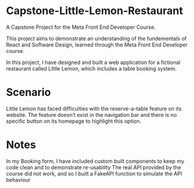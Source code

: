 # Capstone-Little-Lemon-Restaurant
A Capstone Project for the Meta Front End Developer Course. 

This project aims to demonstrate an understanding of the fundementals of React and Software Design, learned through the Meta Front End Developer course.  

In this project, I have designed and built a web application for a fictional restaurant called Little Lemon, which includes a table booking system. 


# Scenario
Little Lemon has faced difficulties with the reserve-a-table feature on its website. The feature doesn’t exist in the navigation bar and there is no specific button on its homepage to highlight this option. 

# Notes
In my Booking form, I have included custom built components to keep my code clean and to demonstrate re-usability 
The real API provided by the course did not work, and so I built a FakeAPI function to simulate the API behaviour 

